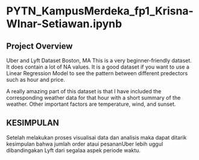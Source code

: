 # PYTN_KampusMerdeka_fp1_Krisna-WInar-Setiawan.ipynb
## Project Overview
Uber and Lyft Dataset Boston, MA
This is a very beginner-friendly dataset. It does contain a lot of NA values. It is a good dataset if you want to use a Linear Regression Model to see the pattern between different predectors such as hour and price.

A really amazing part of this dataset is that I have included the corresponding weather data for that hour with a short summary of the weather. Other important factors are temperature, wind, and sunset.

## KESIMPULAN
Setelah melakukan proses visualisai data dan analisis maka dapat ditarik kesimpulan bahwa jumlah order ataui pesananUber lebih uggul dibandingakan Lyft dari segalaa aspek periode waktu.

